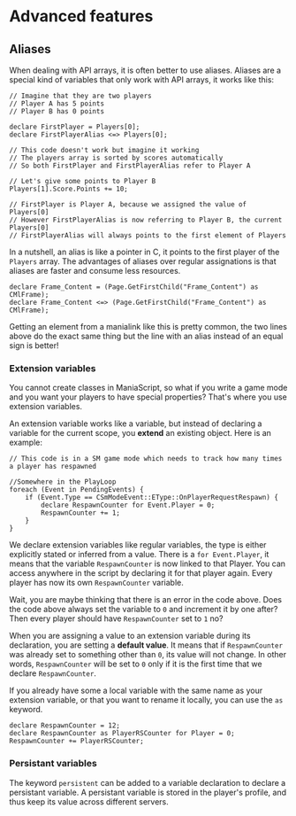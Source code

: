 # Advanced features

## Aliases

When dealing with API arrays, it is often better to use aliases. Aliases are a special kind of variables that only work with API arrays, it works like this:

```maniascript
// Imagine that they are two players
// Player A has 5 points
// Player B has 0 points

declare FirstPlayer = Players[0];
declare FirstPlayerAlias <=> Players[0];

// This code doesn't work but imagine it working
// The players array is sorted by scores automatically
// So both FirstPlayer and FirstPlayerAlias refer to Player A

// Let's give some points to Player B
Players[1].Score.Points += 10;

// FirstPlayer is Player A, because we assigned the value of Players[0]
// However FirstPlayerAlias is now referring to Player B, the current Players[0]
// FirstPlayerAlias will always points to the first element of Players
```

In a nutshell, an alias is like a pointer in C, it points to the first player of the `Players` array.
The advantages of aliases over regular assignations is that aliases are faster and consume less resources.

```maniascript
declare Frame_Content = (Page.GetFirstChild("Frame_Content") as CMlFrame);
declare Frame_Content <=> (Page.GetFirstChild("Frame_Content") as CMlFrame);
```

Getting an element from a manialink like this is pretty common, the two lines above do the exact same thing but the line with an alias instead of an equal sign is better!

### Extension variables

You cannot create classes in ManiaScript, so what if you write a game mode and you want your players to have special properties? That's where you use extension variables.

An extension variable works like a variable, but instead of declaring a variable for the current scope, you **extend** an existing object. Here is an example:

```maniascript
// This code is in a SM game mode which needs to track how many times a player has respawned

//Somewhere in the PlayLoop
foreach (Event in PendingEvents) {
    if (Event.Type == CSmModeEvent::EType::OnPlayerRequestRespawn) {
        declare RespawnCounter for Event.Player = 0;
        RespawnCounter += 1;
    }
}
```

We declare extension variables like regular variables, the type is either explicitly stated or inferred from a value. There is a `for Event.Player`, it means that the variable `RespawnCounter` is now linked to that Player. You can access anywhere in the script by declaring it for that player again. Every player has now its own `RespawnCounter` variable.

Wait, you are maybe thinking that there is an error in the code above. Does the code above always set the variable to `0` and increment it by one after? Then every player should have `RespawnCounter` set to `1` no?

When you are assigning a value to an extension variable during its declaration, you are setting a **default value**. It means that if `RespawnCounter` was already set to something other than `0`, its value will not change. In other words, `RespawnCounter` will be set to `0` only if it is the first time that we declare `RespawnCounter`.

If you already have some a local variable with the same name as your extension variable, or that you want to rename it locally, you can use the `as` keyword.

```maniascript
declare RespawnCounter = 12;
declare RespawnCounter as PlayerRSCounter for Player = 0;
RespawnCounter += PlayerRSCounter;
```

### Persistant variables


The keyword `persistent` can be added to a variable declaration to declare a persistant variable. A persistant variable is stored in the player's profile, and thus keep its value across different servers.


